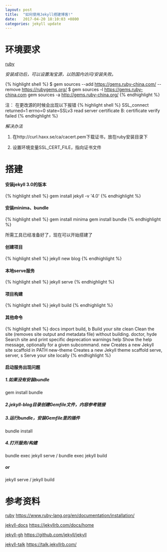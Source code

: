 ```yaml
---
layout: post
title:  "如何使用Jekyll搭建博客!"
date:   2017-04-20 18:10:03 +0800
categories: jekyll update
---
```


# 环境要求

[ruby](https://www.ruby-lang.org/en/documentation/installation/)

*安装成功后，可以设置淘宝源，以防国内访问/安装失败。*

{% highlight shell %}
$ gem sources --add https://gems.ruby-china.com/ --remove https://rubygems.org/
$ gem sources -l
https://gems.ruby-china.com
gem sources -a http://gems.ruby-china.org/
{% endhighlight %}

注：
在更改源的时候会出现以下报错
{% highlight shell %}
SSL_connect returned=1 errno=0 state=SSLv3 read server certificate B: certificate verify failed
{% endhighlight %}

*解决办法*
1. 在http://curl.haxx.se/ca/cacert.pem下载证书，放在ruby安装目录下

2. 设置环境变量SSL_CERT_FILE，指向证书文件

# 搭建

#### 安装jekyll 3.0的版本

{% highlight shell %}
gem install jekyll -v '4.0'
{% endhighlight %}

#### 安装minima、bundle

{% highlight shell %}
gem install minima
gem install bundle
{% endhighlight %}

所需工具已经准备好了，现在可以开始搭建了

#### 创建项目
{% highlight shell %}
jekyll new blog
{% endhighlight %}

#### 本地serve服务
{% highlight shell %}
jekyll serve
{% endhighlight %}

#### 项目构建
{% highlight shell %}
jekyll build
{% endhighlight %}

#### 其他命令
{% highlight shell %}
  docs
  import
  build, b              Build your site
  clean                 Clean the site (removes site output and metadata file) without building.
  doctor, hyde          Search site and print specific deprecation warnings
  help                  Show the help message, optionally for a given subcommand.
  new                   Creates a new Jekyll site scaffold in PATH
  new-theme             Creates a new Jekyll theme scaffold
  serve, server, s      Serve your site locally
{% endhighlight %}


#### 启动服务出现问题

##### 1.如果没有安装bundle
gem install bundle
##### 2.jekyll-blog目录创建Gemfile文件，内容参考链接
##### 3.运行bundle，安装Gemfile里的插件
bundle install
##### 4.打开服务/构建
bundle exec jekyll serve / bundle exec jekyll build
##### or
jekyll serve / jekyll build


# 参考资料

[ruby](https://www.ruby-lang.org/en/documentation/installation/) https://www.ruby-lang.org/en/documentation/installation/

[jekyll-docs](https://jekyllrb.com/docs/home) https://jekyllrb.com/docs/home

[jekyll-gh](https://github.com/jekyll/jekyll) https://github.com/jekyll/jekyll

[jekyll-talk](https://talk.jekyllrb.com/) https://talk.jekyllrb.com/


